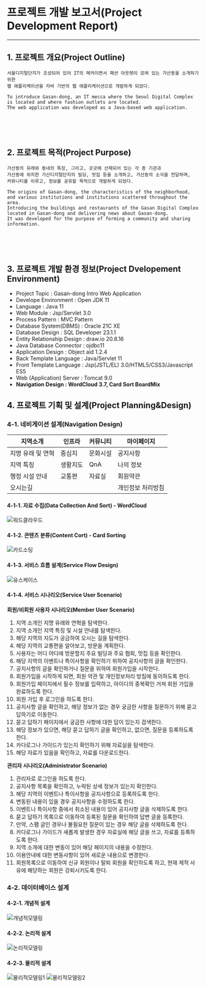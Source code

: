 # 프로젝트 개발 보고서(Project Development Report)
-----------------------------------------------
## 1. 프로젝트 개요(Project Outline)

	서울디지털단지가 조성되어 있어 IT의 메카이면서 패션 아웃렛이 모여 있는 가산동을 소개하기 위한
	웹 애플리케이션을 자바 기반의 웹 애플리케이션으로 개발하게 되었다.

	To introduce Gasan-dong, an IT mecca where the Seoul Digital Complex is located and where fashion outlets are located.
	The web application was developed as a Java-based web application.

<br><br><br>

## 2. 프로젝트 목적(Project Purpose)

	가산동의 유래와 동네의 특징, 그리고, 곳곳에 산재되어 있는 각 종 기관과 
	가산동에 위치한 가산디지털단지의 빌딩, 맛집 등을 소개하고, 가산동의 소식을 전달하며,
	커뮤니티를 이루고, 정보를 공유할 목적으로 개발하게 되었다.

	The origins of Gasan-dong, the characteristics of the neighborhood, and various institutions and institutions scattered throughout the area.
	Introducing the buildings and restaurants of the Gasan Digital Complex located in Gasan-dong and delivering news about Gasan-dong.
	It was developed for the purpose of forming a community and sharing information.

<br><br><br>


## 3. 프로젝트 개발 환경 정보(Project Dvelopement Environment)

- Project Topic : Gasan-dong  Intro Web Application
- Develope Environment : Open JDK 11
- Language : Java 11
- Web Module : Jsp/Servlet 3.0
- Process Pattern : MVC Pattern
- Database System(DBMS) : Oracle 21C XE
- Database Design : SQL Developer 23.1.1
- Entity Relationship Design : draw.io 20.8.16
- Java Database Connector : ojdbc11
- Application Design : Object aid 1.2.4
- Back Template Language : Java/Servlet 11
- Front Template Language : Jsp(JSTL/EL) 3.0/HTML5/CSS3/Javascript ES5
- Web (Application) Server : Tomcat 9.0
- **Navigation Design : WordCloud 3.7, Card Sort BoardMix**


## 4. 프로젝트 기획 및 설계(Project Planning&Design)

### 4-1. 네비게이션 설계(Navigation Design)
| 지역소개 |인프라 | 커뮤니티 |마이페이지 |
| -------- |  ------- |  ------ |  ------- |
| 지명 유래 및 연혁 |	 중심지 |  문화시설 |	공지사항 | (회원가입)로그인 |
| 지역 특징 |	 생활지도 |	 QnA |	 나의 정보 |
| 행정 시설 안내 	| 교통편 |	 자료실 	| 회원약관 |
| 오시는길  |&nbsp;| &nbsp;|			 개인정보 처리방침 |
#### 4-1-1. 자료 수집(Data Collection And Sort) - WordCloud
![워드클라우드](./1/design/wordcloud2.png)
<br>

#### 4-1-2. 콘텐츠 분류(Content Cort) - Card Sorting
![카드소팅](./1/design/cardsorting.png)
<br>

#### 4-1-3. 서비스 흐름 설계(Service Flow Design)
![유스케이스](./1/design/usecase.png)

#### 4-1-4. 서비스 시나리오(Service User Scenario) 
**회원/비회원 사용자 시나리오(Member User Scenario)**

1. 지역 소개인 지명 유래와 연혁을 탐색한다.
1. 지역 소개인 지역 특징 및 시설 안내를 탐색한다.
1. 해당 지역의 지도가 궁금하여 오시는 길을 탐색한다.
1. 해당 지역의 교통편을 알아보고, 방문을 계획한다.
1. 사용자는 어디 어디에 방문할지 주요 빌딩과 주요 협회, 맛집 등을 확인한다.
1. 해당 지역의 이벤트나 특이사항을 확인하기 위하여 공지사항의 글을 확인한다.
1. 공지사항의 글을 확인하거나 질문을 위하여 회원가입을 시작한다.
1. 회원가입을 시작하게 되면, 회원 약관 및 개인정보처리 방침에 동의하도록 한다.
1. 회원가입 페이지에서 필수 정보를 입력하고, 아이디의 중복확인 거쳐 회원 가입을 완료하도록 한다.
1. 회원 가입 후 로그인을 하도록 한다.
1. 공지사항 글을 확인하고, 해당 정보가 없는 경우 궁금한 사항을 질문하기 위해 묻고 답하기로 이동한다.
1. 묻고 답하기 페이지에서 궁금한 사항에 대한 답이 있는지 검색한다.
1. 해당 정보가 있으면, 해당 묻고 답하기 글을 확인하고, 없으면, 질문을 등록하도록 한다.
1. 카다로그나 가이드가 있는지 확인하기 위해 자료실을 탐색한다.
1. 해당 자료가 있음을 확인하고, 자료를 다운로드한다.

**관리자 시나리오(Administrator Scenario)**

1. 관리자로 로그인을 하도록 한다.
1. 공지사항 목록을 확인하고, 누락된 상세 정보가 있는지 확인한다.
1. 해당 지역의 이벤트나 특이사항을 공지사항으로 등록하도록 한다.
1. 변동된 내용이 있을 경우 공지사항을 수정하도록 한다.
1. 이벤트나 특이사항 중에서 취소된 내용이 있어 공지사항 글을 삭제하도록 한다.
1. 묻고 답하기 목록으로 이동하여 등록된 질문을 확인하여 답변 글을 등록한다.
1. 만약, 스팸 글인 경우나 불필요한 질문이 있는 경우 해당 글을 삭제하도록 한다.
1. 카다로그나 가이드가 새롭게 발생한 경우 자료실에 해당 글을 쓰고, 자료를 등록하도록 한다.
1. 지역 소개에 대한 변동이 있어 해당 페이지의 내용을 수정한다.
1. 이용안내에 대한 변동사항이 있어 새로운 내용으로 변경한다.
1. 회원목록으로 이동하여 신규 회원이나 탈퇴 회원을 확인하도록 하고, 현재 제적 사유에 해당하는 회원은 강퇴시키도록 한다.

### 4-2. 데이터베이스 설계
#### 4-2-1. 개념적 설계
![개념적모델링](./1/design/Info_ERD.png)
#### 4-2-2. 논리적 설계
![논리적모델링](./1/design/논리적ERD.png)
#### 4-2-3. 물리적 설계
![물리적모델링1](./1/design/물리적ERD.png)
![물리적모델링2](./1/design/물리적ERD2.png)